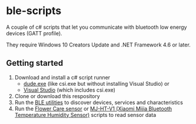 # ble-scripts

A couple of c# scripts that let you communicate with bluetooth low energy devices (GATT profile).

They require Windows 10 Creators Update and .NET Framework 4.6 or later.

## Getting started

1. Download and install a c# script runner
	* <a href="https://github.com/adamralph/dude">dude.exe</a> (like csi.exe but without installing Visual Studio) or
	* <a href="https://www.visualstudio.com/vs/community/">Visual Studio</a> (which includes csi.exe)
2. Clone or download this respository
3. Run the <a href="Utilities">BLE utilities</a> to discover devices, services and characteristics
4. Run the <a href="FlowerCare">Flower Care sensor</a> or <a href="MJ-HT-V1">MJ-HT-V1 (Xiaomi Mijia Bluetooth Temperature Humidity Sensor)</a> scripts to read sensor data
